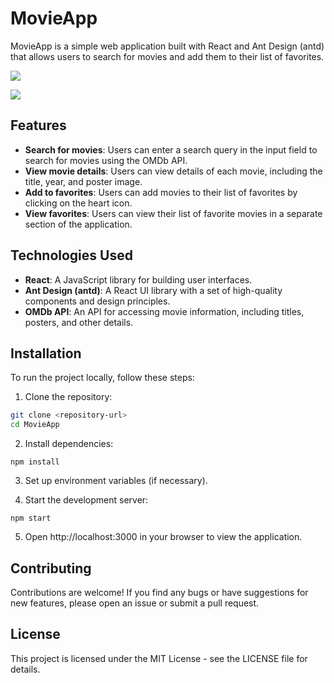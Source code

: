 # MovieApp

MovieApp is a simple web application built with React and Ant Design (antd) that allows users to search for movies and add them to their list of favorites.

![](https://snipboard.io/4jZ7Ci.jpg)

![](https://snipboard.io/kbMYty.jpg)

## Features

- **Search for movies**: Users can enter a search query in the input field to search for movies using the OMDb API.
- **View movie details**: Users can view details of each movie, including the title, year, and poster image.
- **Add to favorites**: Users can add movies to their list of favorites by clicking on the heart icon.
- **View favorites**: Users can view their list of favorite movies in a separate section of the application.

## Technologies Used

- **React**: A JavaScript library for building user interfaces.
- **Ant Design (antd)**: A React UI library with a set of high-quality components and design principles.
- **OMDb API**: An API for accessing movie information, including titles, posters, and other details.

## Installation

To run the project locally, follow these steps:

1. Clone the repository:

```bash
git clone <repository-url>
cd MovieApp
```

2. Install dependencies:

```
npm install

```

3. Set up environment variables (if necessary).

4. Start the development server:

```
npm start
```

5. Open http://localhost:3000 in your browser to view the application.

## Contributing

Contributions are welcome! If you find any bugs or have suggestions for new features, please open an issue or submit a pull request.

## License

This project is licensed under the MIT License - see the LICENSE file for details.
